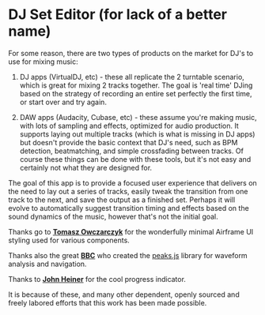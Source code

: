 # DJ Set Editor (for lack of a better name)

For some reason, there are two types of products on the market for DJ's to use for mixing music:

1. DJ apps (VirtualDJ, etc) - these all replicate the 2 turntable scenario, which is great for mixing 2 tracks together. The goal is 'real time' DJing based on the strategy of recording an entire set perfectly the first time, or start over and try again.

2. DAW apps (Audacity, Cubase, etc) - these assume you're making music, with lots of sampling and effects, optimized for audio production. It supports laying out multiple tracks (which is what is missing in DJ apps) but doesn't provide the basic context that DJ's need, such as BPM detection, beatmatching, and simple crossfading between tracks. Of course these things can be done with these tools, but it's not easy and certainly not what they are designed for.

The goal of this app is to provide a focused user experience that delivers on the need to lay out a series of tracks, easily tweak the transition from one track to the next, and save the output as a finished set. Perhaps it will evolve to automatically suggest transition timing and effects based on the sound dynamics of the music, however that's not the initial goal.

Thanks go to [**Tomasz Owczarczyk**](https://github.com/0wczar) for the wonderfully minimal Airframe UI styling used for various components.

Thanks also the great [**BBC**](https://github.com/bbc) who created the [peaks.js](https://github.com/bbc/peaks.js) library for waveform analysis and navigation.

Thanks to [**John Heiner**](https://codepen.io/johnheiner) for the cool progress indicator.

It is because of these, and many other dependent, openly sourced and freely labored efforts that this work has been made possible.